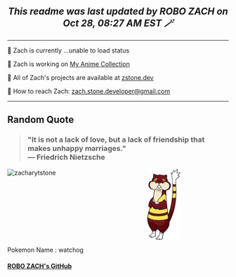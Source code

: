 <h2 align="center" style="font-style: italic; font-weight: bold;">This readme was last updated by ROBO ZACH on Oct 28, 08:27 AM EST 🪄 </h2></a>

---

🤖 Zach is currently ...unable to load status

🤖 Zach is working on [My Anime Collection](https://github.com/ZacharyTStone/My-Anime-Collection)

🤖 All of Zach's projects are available at [zstone.dev](https://www.zstone.dev/)

🤖 How to reach Zach: [zach.stone.developer@gmail.com](mailto:zach.stone.developer@gmail.com)

---

<!-- Add a Quotes section -->

## Random Quote

<h3>
<blockquote>
  "It is not a lack of love, but a lack of friendship that makes unhappy marriages."
<br>— Friedrich Nietzsche
</blockquote>
</h3>

<div style="display: flex; flex-wrap: no-wrap; width: 100%; gap: 16px">
        <img width="60%" src="https://github-readme-streak-stats.herokuapp.com/?user=zacharytstone" alt="zacharytstone" />
    <img width="15%" class='poke-img' src='https://raw.githubusercontent.com/PokeAPI/sprites/master/sprites/pokemon/other/dream-world/505.svg' alt='watchog'/>
</div>

<span class="poke-name"> Pokemon Name : watchog</span>

#### [ROBO ZACH's GitHub](https://github.com/ROBO-ZACH)
